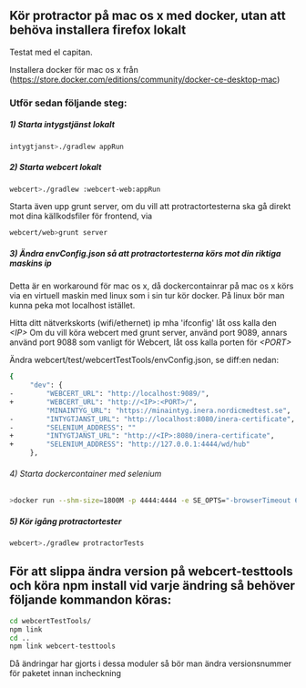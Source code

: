 
## Kör protractor på mac os x med docker, utan att behöva installera firefox lokalt

Testat med el capitan.

Installera docker för mac os x från (https://store.docker.com/editions/community/docker-ce-desktop-mac)


### Utför sedan följande steg:

##### 1) Starta intygstjänst lokalt
```sh
intygtjanst>./gradlew appRun
```

##### 2) Starta webcert lokalt
```sh
webcert>./gradlew :webcert-web:appRun
```

Starta även upp grunt server, om du vill att protractortesterna ska gå direkt mot dina källkodsfiler för frontend, via
```sh
webcert/web>grunt server
```

##### 3) Ändra envConfig.json så att protractortesterna körs mot din riktiga maskins ip
Detta är en workaround för mac os x, då dockercontainrar på mac os x körs via en virtuell maskin med linux som i sin tur kör docker. På linux bör man kunna peka mot localhost istället.

Hitta ditt nätverkskorts (wifi/ethernet) ip mha 'ifconfig' låt oss kalla den _\<IP\>_
Om du vill köra webcert med grunt server, använd port 9089, annars använd port 9088 som vanligt för Webcert, låt oss kalla porten för _\<PORT\>_

Ändra webcert/test/webcertTestTools/envConfig.json, se diff:en nedan:
```sh
{
     "dev": {
-        "WEBCERT_URL": "http://localhost:9089/",
+        "WEBCERT_URL": "http://<IP>:<PORT>/",
         "MINAINTYG_URL": "https://minaintyg.inera.nordicmedtest.se",
-        "INTYGTJANST_URL": "http://localhost:8080/inera-certificate",
-        "SELENIUM_ADDRESS": ""
+        "INTYGTJANST_URL": "http://<IP>:8080/inera-certificate",
+        "SELENIUM_ADDRESS": "http://127.0.0.1:4444/wd/hub"
     },
```

###### 4) Starta dockercontainer med selenium
```sh
>docker run --shm-size=1800M -p 4444:4444 -e SE_OPTS="-browserTimeout 60 -sessionTimeout 60" selenium/standalone-firefox:2.48.2
```

##### 5) Kör igång protractortester
```sh
webcert>./gradlew protractorTests
```




## För att slippa ändra version på webcert-testtools och köra npm install vid varje ändring så behöver följande kommandon köras:

 ```sh
 cd webcertTestTools/
 npm link
 cd ..
 npm link webcert-testtools
```

Då ändringar har gjorts i dessa moduler så bör man ändra versionsnummer för paketet innan incheckning